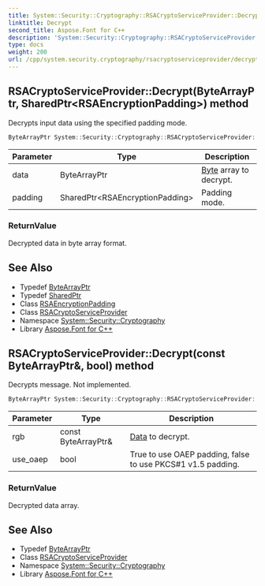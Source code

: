 ```yaml
---
title: System::Security::Cryptography::RSACryptoServiceProvider::Decrypt method
linktitle: Decrypt
second_title: Aspose.Font for C++
description: 'System::Security::Cryptography::RSACryptoServiceProvider::Decrypt method. Decrypts input data using the specified padding mode in C++.'
type: docs
weight: 200
url: /cpp/system.security.cryptography/rsacryptoserviceprovider/decrypt/
---
```

## RSACryptoServiceProvider::Decrypt(ByteArrayPtr, SharedPtr\<RSAEncryptionPadding\>) method


Decrypts input data using the specified padding mode.

```cpp
ByteArrayPtr System::Security::Cryptography::RSACryptoServiceProvider::Decrypt(ByteArrayPtr data, SharedPtr<RSAEncryptionPadding> padding) override
```


| Parameter | Type | Description |
| --- | --- | --- |
| data | ByteArrayPtr | [Byte](../../../system/byte/) array to decrypt. |
| padding | SharedPtr\<RSAEncryptionPadding\> | Padding mode. |

### ReturnValue

Decrypted data in byte array format.

## See Also

* Typedef [ByteArrayPtr](../../../system/bytearrayptr/)
* Typedef [SharedPtr](../../../system/sharedptr/)
* Class [RSAEncryptionPadding](../../rsaencryptionpadding/)
* Class [RSACryptoServiceProvider](../)
* Namespace [System::Security::Cryptography](../../)
* Library [Aspose.Font for C++](../../../)
## RSACryptoServiceProvider::Decrypt(const ByteArrayPtr\&, bool) method


Decrypts message. Not implemented.

```cpp
ByteArrayPtr System::Security::Cryptography::RSACryptoServiceProvider::Decrypt(const ByteArrayPtr &rgb, bool use_oaep)
```


| Parameter | Type | Description |
| --- | --- | --- |
| rgb | const ByteArrayPtr\& | [Data](../../../system.data/) to decrypt. |
| use_oaep | bool | True to use OAEP padding, false to use PKCS#1 v1.5 padding. |

### ReturnValue

Decrypted data array.

## See Also

* Typedef [ByteArrayPtr](../../../system/bytearrayptr/)
* Class [RSACryptoServiceProvider](../)
* Namespace [System::Security::Cryptography](../../)
* Library [Aspose.Font for C++](../../../)
